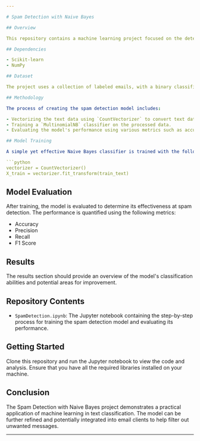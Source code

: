 ```yaml
---

# Spam Detection with Naive Bayes

## Overview

This repository contains a machine learning project focused on the detection of spam messages using the Naive Bayes algorithm. By employing statistical techniques and natural language processing (NLP), we build and evaluate a model capable of classifying text data as spam or not spam.

## Dependencies

- Scikit-learn
- NumPy

## Dataset

The project uses a collection of labeled emails, with a binary classification of 'Spam' or 'Not Spam'.

## Methodology

The process of creating the spam detection model includes:

- Vectorizing the text data using `CountVectorizer` to convert text data into numerical data that can be used by the machine learning algorithm.
- Training a `MultinomialNB` classifier on the processed data.
- Evaluating the model's performance using various metrics such as accuracy, precision, recall, and F1 score.

## Model Training

A simple yet effective Naive Bayes classifier is trained with the following steps:

```python
vectorizer = CountVectorizer()
X_train = vectorizer.fit_transform(train_text)
```

## Model Evaluation

After training, the model is evaluated to determine its effectiveness at spam detection. The performance is quantified using the following metrics:

- Accuracy
- Precision
- Recall
- F1 Score

## Results

The results section should provide an overview of the model's classification abilities and potential areas for improvement.

## Repository Contents

- `SpamDetection.ipynb`: The Jupyter notebook containing the step-by-step process for training the spam detection model and evaluating its performance.

## Getting Started

Clone this repository and run the Jupyter notebook to view the code and analysis. Ensure that you have all the required libraries installed on your machine.

## Conclusion

The Spam Detection with Naive Bayes project demonstrates a practical application of machine learning in text classification. The model can be further refined and potentially integrated into email clients to help filter out unwanted messages.

---
```

